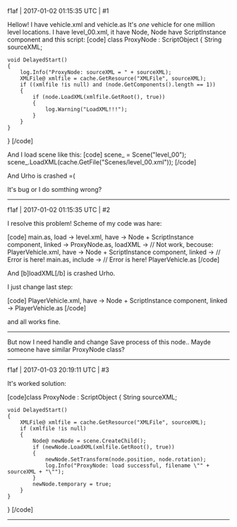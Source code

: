 f1af | 2017-01-02 01:15:35 UTC | #1

Hellow! I have
vehicle.xml and vehicle.as
It's _one_ vehicle for one million level locations.
I have level_00.xml, it have Node, Node have ScriptInstance component and this script:
[code]
class ProxyNode : ScriptObject
{
    String sourceXML;

    void DelayedStart()
    {
        log.Info("ProxyNode: sourceXML = " + sourceXML);
        XMLFile@ xmlfile = cache.GetResource("XMLFile", sourceXML);
        if ((xmlfile !is null) and (node.GetComponents().length == 1))
        {
            if (node.LoadXML(xmlfile.GetRoot(), true))
            {
                log.Warning("LoadXML!!!");
            }
        }
    }
}
[/code]

And I load scene like this:
[code]    scene_ = Scene("level_00");
    scene_.LoadXML(cache.GetFile("Scenes/level_00.xml"));
[/code]

And Urho is crashed =(

It's bug or I do somthing wrong?

-------------------------

f1af | 2017-01-02 01:15:35 UTC | #2

I resolve this problem!
Scheme of my code was hare:

[code]
main.as, load ->
level.xml, have ->
Node + ScriptInstance component, linked ->
ProxyNode.as, loadXML ->                     // Not work, becouse:
PlayerVehicle.xml, have ->
Node + ScriptInstance component, linked ->  // Error is here!
main.as, include ->                         // Error is here!
PlayerVehicle.as
[/code]

And [b]loadXML[/b] is crashed Urho.

I just change last step:

[code]
PlayerVehicle.xml, have ->
Node + ScriptInstance component, linked ->
PlayerVehicle.as
[/code]

and all works fine.

------------------------------------

But now I need handle and change Save process of this node.. Mayde someone have similar ProxyNode class?

-------------------------

f1af | 2017-01-03 20:19:11 UTC | #3

It's worked solution:

[code]class ProxyNode : ScriptObject
{
	String sourceXML;

	void DelayedStart()
	{
	    XMLFile@ xmlfile = cache.GetResource("XMLFile", sourceXML);
	    if (xmlfile !is null)
	    {
	        Node@ newNode = scene.CreateChild();
	        if (newNode.LoadXML(xmlfile.GetRoot(), true))
	        {
	            newNode.SetTransform(node.position, node.rotation);
	            log.Info("ProxyNode: load successful, filename \"" + sourceXML + "\"");
	        }
	        newNode.temporary = true;
	    }
	}
}
[/code]

-------------------------

